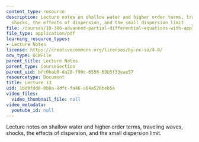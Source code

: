 ```yaml
---
content_type: resource
description: Lecture notes on shallow water and higher order terms, traveling waves,
  shocks, the effects of dispersion, and the small dispersion limit.
file: /courses/18-306-advanced-partial-differential-equations-with-applications-fall-2009/1bd9fdd80b0a8dfcfa46a64a520beb5a_MIT18_306f09_lec13.pdf
file_type: application/pdf
learning_resource_types:
- Lecture Notes
license: https://creativecommons.org/licenses/by-nc-sa/4.0/
ocw_type: OCWFile
parent_title: Lecture Notes
parent_type: CourseSection
parent_uid: bfc0bab0-da28-f90c-6556-69b5f33eae57
resourcetype: Document
title: Lecture 13
uid: 1bd9fdd8-0b0a-8dfc-fa46-a64a520beb5a
video_files:
  video_thumbnail_file: null
video_metadata:
  youtube_id: null
---
```

Lecture notes on shallow water and higher order terms, traveling waves, shocks, the effects of dispersion, and the small dispersion limit.
